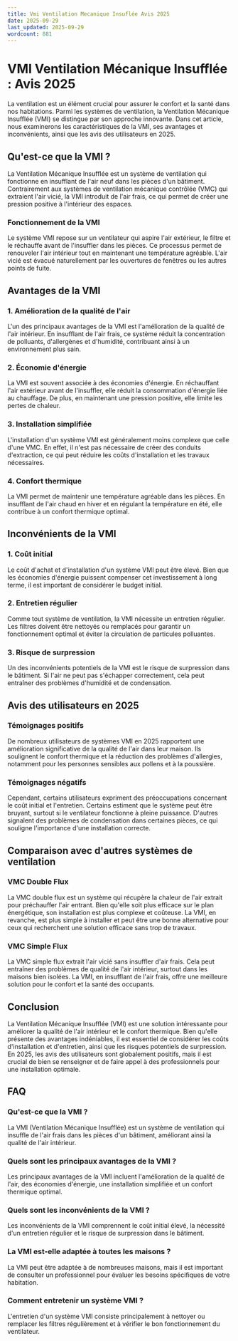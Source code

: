 ```yaml
---
title: Vmi Ventilation Mecanique Insuflée Avis 2025
date: 2025-09-29
last_updated: 2025-09-29
wordcount: 881
---
```


# VMI Ventilation Mécanique Insufflée : Avis 2025

La ventilation est un élément crucial pour assurer le confort et la santé dans nos habitations. Parmi les systèmes de ventilation, la Ventilation Mécanique Insufflée (VMI) se distingue par son approche innovante. Dans cet article, nous examinerons les caractéristiques de la VMI, ses avantages et inconvénients, ainsi que les avis des utilisateurs en 2025.

## Qu'est-ce que la VMI ?

La Ventilation Mécanique Insufflée est un système de ventilation qui fonctionne en insufflant de l'air neuf dans les pièces d'un bâtiment. Contrairement aux systèmes de ventilation mécanique contrôlée (VMC) qui extraient l'air vicié, la VMI introduit de l'air frais, ce qui permet de créer une pression positive à l'intérieur des espaces.

### Fonctionnement de la VMI

Le système VMI repose sur un ventilateur qui aspire l'air extérieur, le filtre et le réchauffe avant de l'insuffler dans les pièces. Ce processus permet de renouveler l'air intérieur tout en maintenant une température agréable. L'air vicié est évacué naturellement par les ouvertures de fenêtres ou les autres points de fuite.

## Avantages de la VMI

### 1. Amélioration de la qualité de l'air

L'un des principaux avantages de la VMI est l'amélioration de la qualité de l'air intérieur. En insufflant de l'air frais, ce système réduit la concentration de polluants, d'allergènes et d'humidité, contribuant ainsi à un environnement plus sain.

### 2. Économie d'énergie

La VMI est souvent associée à des économies d'énergie. En réchauffant l'air extérieur avant de l'insuffler, elle réduit la consommation d'énergie liée au chauffage. De plus, en maintenant une pression positive, elle limite les pertes de chaleur.

### 3. Installation simplifiée

L'installation d'un système VMI est généralement moins complexe que celle d'une VMC. En effet, il n'est pas nécessaire de créer des conduits d'extraction, ce qui peut réduire les coûts d'installation et les travaux nécessaires.

### 4. Confort thermique

La VMI permet de maintenir une température agréable dans les pièces. En insufflant de l'air chaud en hiver et en régulant la température en été, elle contribue à un confort thermique optimal.

## Inconvénients de la VMI

### 1. Coût initial

Le coût d'achat et d'installation d'un système VMI peut être élevé. Bien que les économies d'énergie puissent compenser cet investissement à long terme, il est important de considérer le budget initial.

### 2. Entretien régulier

Comme tout système de ventilation, la VMI nécessite un entretien régulier. Les filtres doivent être nettoyés ou remplacés pour garantir un fonctionnement optimal et éviter la circulation de particules polluantes.

### 3. Risque de surpression

Un des inconvénients potentiels de la VMI est le risque de surpression dans le bâtiment. Si l'air ne peut pas s'échapper correctement, cela peut entraîner des problèmes d'humidité et de condensation.

## Avis des utilisateurs en 2025

### Témoignages positifs

De nombreux utilisateurs de systèmes VMI en 2025 rapportent une amélioration significative de la qualité de l'air dans leur maison. Ils soulignent le confort thermique et la réduction des problèmes d'allergies, notamment pour les personnes sensibles aux pollens et à la poussière.

### Témoignages négatifs

Cependant, certains utilisateurs expriment des préoccupations concernant le coût initial et l'entretien. Certains estiment que le système peut être bruyant, surtout si le ventilateur fonctionne à pleine puissance. D'autres signalent des problèmes de condensation dans certaines pièces, ce qui souligne l'importance d'une installation correcte.

## Comparaison avec d'autres systèmes de ventilation

### VMC Double Flux

La VMC double flux est un système qui récupère la chaleur de l'air extrait pour préchauffer l'air entrant. Bien qu'elle soit plus efficace sur le plan énergétique, son installation est plus complexe et coûteuse. La VMI, en revanche, est plus simple à installer et peut être une bonne alternative pour ceux qui recherchent une solution efficace sans trop de travaux.

### VMC Simple Flux

La VMC simple flux extrait l'air vicié sans insuffler d'air frais. Cela peut entraîner des problèmes de qualité de l'air intérieur, surtout dans les maisons bien isolées. La VMI, en insufflant de l'air frais, offre une meilleure solution pour le confort et la santé des occupants.

## Conclusion

La Ventilation Mécanique Insufflée (VMI) est une solution intéressante pour améliorer la qualité de l'air intérieur et le confort thermique. Bien qu'elle présente des avantages indéniables, il est essentiel de considérer les coûts d'installation et d'entretien, ainsi que les risques potentiels de surpression. En 2025, les avis des utilisateurs sont globalement positifs, mais il est crucial de bien se renseigner et de faire appel à des professionnels pour une installation optimale.

## FAQ

### Qu'est-ce que la VMI ?

La VMI (Ventilation Mécanique Insufflée) est un système de ventilation qui insuffle de l'air frais dans les pièces d'un bâtiment, améliorant ainsi la qualité de l'air intérieur.

### Quels sont les principaux avantages de la VMI ?

Les principaux avantages de la VMI incluent l'amélioration de la qualité de l'air, des économies d'énergie, une installation simplifiée et un confort thermique optimal.

### Quels sont les inconvénients de la VMI ?

Les inconvénients de la VMI comprennent le coût initial élevé, la nécessité d'un entretien régulier et le risque de surpression dans le bâtiment.

### La VMI est-elle adaptée à toutes les maisons ?

La VMI peut être adaptée à de nombreuses maisons, mais il est important de consulter un professionnel pour évaluer les besoins spécifiques de votre habitation.

### Comment entretenir un système VMI ?

L'entretien d'un système VMI consiste principalement à nettoyer ou remplacer les filtres régulièrement et à vérifier le bon fonctionnement du ventilateur.